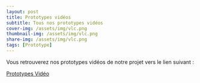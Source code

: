 ```yaml
---
layout: post
title: Prototypes vidéos
subtitle: Tous nos prototypes vidéos
cover-img: /assets/img/vlc.png
thumbnail-img: /assets/img/vlc.png
share-img: /assets/img/vlc.png
tags: [Prototype]
---
```



Vous retrouverez nos prototypes vidéos de notre projet vers le lien suivant :

[Prototypes Vidéo](https://drive.google.com/file/d/1VfBq7HC29dijH5aSociv3ZJ1OWJlB-fZ/view?usp=share_link)
